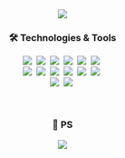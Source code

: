 <div style="text-align:center">
<img src="https://capsule-render.vercel.app/api?type=waving&color=auto&height=300&section=header&text=MarsMan13&fontSize=90" />
<div/>

<h3 align="center">🛠 Technologies & Tools</h3>
<p align="center">
  <img src="https://img.shields.io/badge/C-A8B9CC?style=flat-square&logo=C&logoColor=white"/>&nbsp
  <img src="https://img.shields.io/badge/Java-007396?style=flat-square&logo=Java&logoColor=white"/>&nbsp
  <img src="https://img.shields.io/badge/Python-3776AB?style=flat-square&logo=Python&logoColor=white"/>&nbsp
  <img src="https://img.shields.io/badge/HTML5-E34F26?style=flat-square&logo=HTML5&logoColor=white"/>&nbsp
  <img src="https://img.shields.io/badge/CSS3-3776AB?style=flat-square&logo=CSS3&logoColor=white"/>&nbsp
  <img src="https://img.shields.io/badge/JavaScript-F7DF1E?style=flat-square&logo=JavaScript&logoColor=white"/>&nbsp
  <br>
  <img src="https://img.shields.io/badge/php-777BB4?style=flat-square&logo=php&logoColor=white"/>&nbsp
  <img src="https://img.shields.io/badge/MySql-4479A1?style=flat-square&logo=MySql&logoColor=white"/>&nbsp
  <img src="https://img.shields.io/badge/Apache-D22128?style=flat-square&logo=Apache&logoColor=white"/>&nbsp
  <img src="https://img.shields.io/badge/Djagno-092E20?style=flat-square&logo=Django&logoColor=white"/>&nbsp
  <img src="https://img.shields.io/badge/jQuery-0769AD?style=flat-square&logo=jQuery&logoColor=white"/>&nbsp
  <img src="https://img.shields.io/badge/Bootstrap-7952B3?style=flat-square&logo=Bootstrap&logoColor=white"/>&nbsp
  <br>
  <img src="https://img.shields.io/badge/Vim-019733?style=flat-square&logo=Vim&logoColor=white"/>&nbsp
  <img src="https://img.shields.io/badge/PyCharm-000000?style=flat-square&logo=Pycharm&logoColor=white"/>&nbsp
</p>
<br>
<h3 align="center">🚀 PS</h3>
<p align="center">
  <a href="https://solved.ac/profile/cds06126" target="_blank" title="solvedac_profile">
    <img src="http://mazassumnida.wtf/api/v2/generate_badge?boj=cds06126" />
  </a>
</p>

